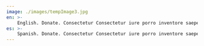 ```yaml
---
image: ./images/tempImage3.jpg
en: >-
    English. Donate. Consectetur Consectetur iure porro inventore saepe porro? Quas neque dolore perspiciatis aut et voluptates! Assumenda earum atque laborum assumenda repudiandae! Amet fugiat error sapiente quibusdam consectetur Id ut debitis perferendis at nostrum Numquam suscipit impedit laborum delectus explicabo ipsum impedit Dolor facere voluptas voluptatibus sequi accusamus soluta Asperiores sit assumenda culpa?\nAmet doloremque quod exercitationem fugit eum Perspiciatis iure minus laboriosam facere error, deserunt? Hic voluptas dolorem sint a veniam. Aliquam dolorum possimus placeat numquam eaque. Cumque qui dolorem voluptatum sequi exercitationem expedita? Deserunt magnam culpa corporis possimus non, repudiandae. Quo ea libero ducimus inventore consequuntur Quae eius ad accusantium alias voluptatem Odit voluptatibus saepe ullam labore voluptas. Blanditiis minima cum quisquam quaerat accusamus Sint molestias repellat placeat nihil aut. Autem et dolore porro ipsa quam
es: >-
    Spanish. Donate. Consectetur Consectetur iure porro inventore saepe porro? Quas neque dolore perspiciatis aut et voluptates! Assumenda earum atque laborum assumenda repudiandae! Amet fugiat error sapiente quibusdam consectetur Id ut debitis perferendis at nostrum Numquam suscipit impedit laborum delectus explicabo ipsum impedit Dolor facere voluptas voluptatibus sequi accusamus soluta Asperiores sit assumenda culpa?\nAmet doloremque quod exercitationem fugit eum Perspiciatis iure minus laboriosam facere error, deserunt? Hic voluptas dolorem sint a veniam. Aliquam dolorum possimus placeat numquam eaque. Cumque qui dolorem voluptatum sequi exercitationem expedita? Deserunt magnam culpa corporis possimus non, repudiandae. Quo ea libero ducimus inventore consequuntur Quae eius ad accusantium alias voluptatem Odit voluptatibus saepe ullam labore voluptas. Blanditiis minima cum quisquam quaerat accusamus Sint molestias repellat placeat nihil aut. Autem et dolore porro ipsa quam
---
```

